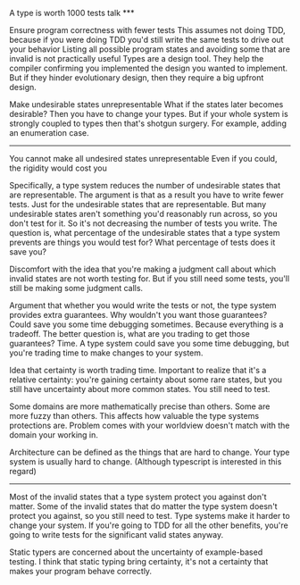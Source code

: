 A type is worth 1000 tests talk ***

Ensure program correctness with fewer tests
This assumes not doing TDD, because if you were doing TDD you'd still write the same tests to drive out your behavior
Listing all possible program states and avoiding some that are invalid is not practically useful
Types are a design tool. They help the compiler confirming you implemented the design you wanted to implement. But if they hinder evolutionary design, then they require a big upfront design.

Make undesirable states unrepresentable
What if the states later becomes desirable? Then you have to change your types. But if your whole system is strongly coupled to types then that's shotgun surgery. For example, adding an enumeration case.

***

You cannot make all undesired states unrepresentable
Even if you could, the rigidity would cost you

Specifically, a type system reduces the number of undesirable states that are representable.
The argument is that as a result you have to write fewer tests. Just for the undesirable states that are representable.
But many undesirable states aren't something you'd reasonably run across, so you don't test for it. So it's not decreasing the number of tests you write.
The question is, what percentage of the undesirable states that a type system prevents are things you would test for? What percentage of tests does it save you?

Discomfort with the idea that you're making a judgment call about which invalid states are not worth testing for.
But if you still need some tests, you'll still be making some judgment calls.

Argument that whether you would write the tests or not, the type system provides extra guarantees.
Why wouldn't you want those guarantees? Could save you some time debugging sometimes.
Because everything is a tradeoff. The better question is, what are you trading to get those guarantees?
Time. A type system could save you some time debugging, but you're trading time to make changes to your system.

Idea that certainty is worth trading time.
Important to realize that it's a relative certainty: you're gaining certainty about some rare states, but you still have uncertainty about more common states. You still need to test.

Some domains are more mathematically precise than others. Some are more fuzzy than others. This affects how valuable the type systems protections are.
Problem comes with your worldview doesn't match with the domain your working in.

Architecture can be defined as the things that are hard to change. Your type system is usually hard to change. (Although typescript is interested in this regard)

***

Most of the invalid states that a type system protect you against don't matter.
Some of the invalid states that do matter the type system doesn't protect you against, so you still need to test.
Type systems make it harder to change your system.
If you're going to TDD for all the other benefits, you're going to write tests for the significant valid states anyway.

Static typers are concerned about the uncertainty of example-based testing.
I think that static typing bring certainty, it's not a certainty that makes your program behave correctly.